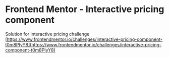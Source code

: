 # Frontend Mentor - Interactive pricing component

Solution for interactive pricing challenge [https://www.frontendmentor.io/challenges/interactive-pricing-component-t0m8PIyY8](https://www.frontendmentor.io/challenges/interactive-pricing-component-t0m8PIyY8) 